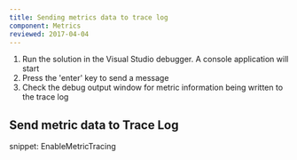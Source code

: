 ```yaml
---
title: Sending metrics data to trace log
component: Metrics
reviewed: 2017-04-04
---
```


1. Run the solution in the Visual Studio debugger. A console application will start
2. Press the 'enter' key to send a message
3. Check the debug output window for metric information being written to the trace log

## Send metric data to Trace Log

snippet: EnableMetricTracing